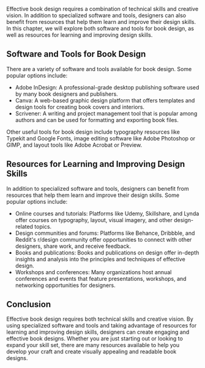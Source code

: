 
Effective book design requires a combination of technical skills and creative vision. In addition to specialized software and tools, designers can also benefit from resources that help them learn and improve their design skills. In this chapter, we will explore both software and tools for book design, as well as resources for learning and improving design skills.

Software and Tools for Book Design
----------------------------------

There are a variety of software and tools available for book design. Some popular options include:

* Adobe InDesign: A professional-grade desktop publishing software used by many book designers and publishers.
* Canva: A web-based graphic design platform that offers templates and design tools for creating book covers and interiors.
* Scrivener: A writing and project management tool that is popular among authors and can be used for formatting and exporting book files.

Other useful tools for book design include typography resources like Typekit and Google Fonts, image editing software like Adobe Photoshop or GIMP, and layout tools like Adobe Acrobat or Preview.

Resources for Learning and Improving Design Skills
--------------------------------------------------

In addition to specialized software and tools, designers can benefit from resources that help them learn and improve their design skills. Some popular options include:

* Online courses and tutorials: Platforms like Udemy, Skillshare, and Lynda offer courses on typography, layout, visual imagery, and other design-related topics.
* Design communities and forums: Platforms like Behance, Dribbble, and Reddit's r/design community offer opportunities to connect with other designers, share work, and receive feedback.
* Books and publications: Books and publications on design offer in-depth insights and analysis into the principles and techniques of effective design.
* Workshops and conferences: Many organizations host annual conferences and events that feature presentations, workshops, and networking opportunities for designers.

Conclusion
----------

Effective book design requires both technical skills and creative vision. By using specialized software and tools and taking advantage of resources for learning and improving design skills, designers can create engaging and effective book designs. Whether you are just starting out or looking to expand your skill set, there are many resources available to help you develop your craft and create visually appealing and readable book designs.

